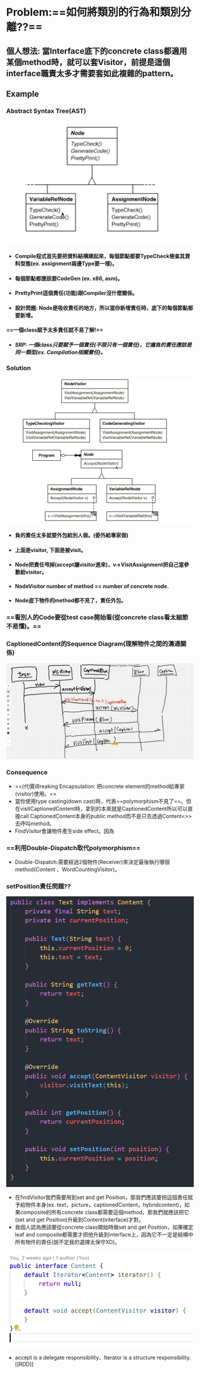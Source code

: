 # **Problem:==如何將類別的行為和類別分離??==**

## 個人想法: 當Interface底下的concrete class都適用某個method時，就可以套Visitor，前提是這個interface職責太多才需要套如此複雜的pattern。

## Example

### Abstract Syntax Tree(AST)
![ast](../img/ast.png)
- #### Compile程式首先要把資料結構建起來，每個節點都要TypeCheck檢查其資料型態(ex. assignment兩邊Type要一樣)。
- #### 每個節點都應該要CodeGen (ex. x86, asm)。
- #### PrettyPrint這個責任(功能)跟Compiler沒什麼關係。
- #### 設計問題: Node是吸收責任的地方，所以當你新增責任時，底下的每個節點都要新增。
#### ==一個class賦予太多責任就不易了解!==
- ##### SRP: 一個class只要賦予一個責任(不限只有一個責任)，它擔負的責任應該是同一類型(ex. Compilation相關責任)。
### Solution

![class_diagram](../img/visitor_class_diagram.png)
-  #### 負的責任太多就要外包給別人做。(委外給專家做)
- #### 上面是visitor, 下面是被visit。
- #### Node把責任甩掉(accept讓visitor進來)，v→VisitAssignment把自己當參數給visitor。
- #### NodeVisitor number of method == number of concrete node.
- #### Node底下物件的method都不見了，責任外包。
### ==看別人的Code要從test case開始看(從concrete class看太細節不易懂)。==


### CaptionedContent的Sequence Diagram(理解物件之間的溝通關係)
![sequence_diagram](../img/visitor_sequence_diagram.png)

### Consequence
- ==(代價)Breaking Encapsulation: 把concrete element的method給專家(visitor)使用。==
- 當你使用type casting(down cast)時，代表==polymorphism不見了==。但在visitCaptionedContent時，拿到的本來就是CaptionedContent所以可以直接call CaptionedContent本身的public method而不是只去透過Content<<Interface>>>去呼叫method。
- FindVisitor會讓物件產生side effect。因為
### ==利用Double-Dispatch取代polymorphism==
- Double-Dispatch:需要經過2個物件(Receiver)來決定最後執行哪個method(Content 、WordCountingVisitor)。

### setPosition責任問題??
![text_class](../img/text_class.png)
- 在findVisitor我們需要用到set and get Position，那我們應該要把這個責任賦予給物件本身(ex. text，picture，captionedContent，hybridcontent)，如果composite的所有concrete class都需要這個method，那我們就應該把它(set and get Position)升級到Content(interface)才對。
- 我個人認為應該要從concrete class開始時做set and get Position，如果確定leaf and composite都需要才把他升級到interface上，因為它不一定是結構中所有物件的責任(說不定我的選擇太保守XD)。

![Content_visitor](../img/Content_visitor.png)
- accept is a delegate responsibility、Iterator is a structure responsibility.[[RDD]]